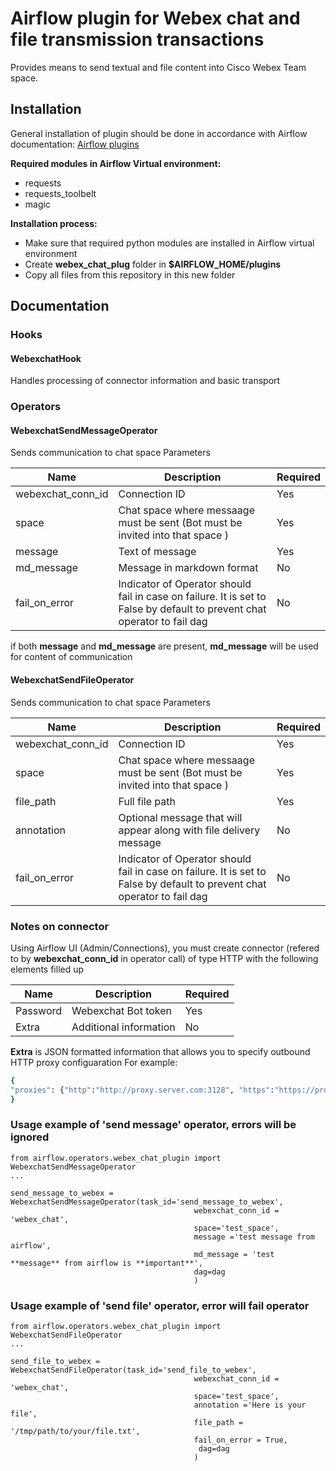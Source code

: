 # Airflow plugin for Webex chat and file transmission transactions

Provides means to send textual and file content into Cisco Webex Team space.

## Installation

General installation of plugin should be done in accordance with Airflow documentation: [Airflow plugins](https://airflow.apache.org/plugins.html)

__Required modules in Airflow Virtual environment:__
* requests
* requests_toolbelt
* magic


__Installation process:__
* Make sure that required python modules are installed in Airflow virtual environment
* Create **webex_chat_plug** folder in **$AIRFLOW_HOME/plugins**
* Copy all files from this repository in this new folder
## Documentation

### Hooks
#### WebexchatHook
Handles processing of connector information and basic transport

### Operators
#### WebexchatSendMessageOperator
Sends communication to chat space
Parameters

Name | Description | Required
--- | ----------- | ---------
webexchat_conn_id | Connection ID | Yes
space | Chat space where messaage must be sent (Bot must be invited into that space ) | Yes
message | Text of message | Yes
md_message | Message in markdown format | No
fail_on_error | Indicator of Operator should fail in case on failure. It is set to False by default to prevent chat operator to fail dag | No

if both **message** and **md_message** are present, **md_message** will be used for content of communication

#### WebexchatSendFileOperator
Sends communication to chat space
Parameters

Name | Description | Required
--- | ----------- | ---------
webexchat_conn_id | Connection ID | Yes
space | Chat space where messaage must be sent (Bot must be invited into that space ) | Yes
file_path | Full file path | Yes
annotation | Optional message that will appear along with file delivery message | No
fail_on_error | Indicator of Operator should fail in case on failure. It is set to False by default to prevent chat operator to fail dag | No


### Notes on connector
Using Airflow UI (Admin/Connections), you must create connector (refered to by **webexchat_conn_id** in operator call) of type HTTP with the following elements filled up

| Name | Description | Required |
| --- | ----------- | ---------|
| Password | Webexchat Bot token | Yes |
| Extra | Additional information | No |

**Extra** is JSON formatted information that allows you to specify outbound HTTP proxy configuaration
For example:
```bash
{
"proxies": {"http":"http://proxy.server.com:3128", "https":"https://proxy.server.com:3128"}
}
```


### Usage example of 'send message' operator, errors will be ignored
```
from airflow.operators.webex_chat_plugin import WebexchatSendMessageOperator
...

send_message_to_webex = WebexchatSendMessageOperator(task_id='send_message_to_webex',
                                         webexchat_conn_id = 'webex_chat',
					                     space='test_space',
                                         message ='test message from airflow',
                                         md_message = 'test **message** from airflow is **important**',
                                         dag=dag
                                         )
```


### Usage example of 'send file' operator, error will fail operator
```
from airflow.operators.webex_chat_plugin import WebexchatSendFileOperator
...

send_file_to_webex = WebexchatSendFileOperator(task_id='send_file_to_webex',
                                         webexchat_conn_id = 'webex_chat',
                                         space='test_space',
                                         annotation ='Here is your file',
                                         file_path = '/tmp/path/to/your/file.txt',
                                         fail_on_error = True,
                                          dag=dag
                                         )
```
